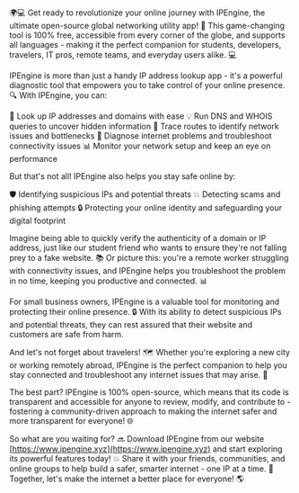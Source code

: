🌍💻 Get ready to revolutionize your online journey with IPEngine, the ultimate open-source global networking utility app! 🚀 This game-changing tool is 100% free, accessible from every corner of the globe, and supports all languages - making it the perfect companion for students, developers, travelers, IT pros, remote teams, and everyday users alike. 💻

IPEngine is more than just a handy IP address lookup app - it's a powerful diagnostic tool that empowers you to take control of your online presence. 🔍 With IPEngine, you can:

🔴 Look up IP addresses and domains with ease
💡 Run DNS and WHOIS queries to uncover hidden information
🚗 Trace routes to identify network issues and bottlenecks
🔧 Diagnose internet problems and troubleshoot connectivity issues
📊 Monitor your network setup and keep an eye on performance

But that's not all! IPEngine also helps you stay safe online by:

🛡️ Identifying suspicious IPs and potential threats
💥 Detecting scams and phishing attempts
🔒 Protecting your online identity and safeguarding your digital footprint

Imagine being able to quickly verify the authenticity of a domain or IP address, just like our student friend who wants to ensure they're not falling prey to a fake website. 📚 Or picture this: you're a remote worker struggling with connectivity issues, and IPEngine helps you troubleshoot the problem in no time, keeping you productive and connected. 📊

For small business owners, IPEngine is a valuable tool for monitoring and protecting their online presence. 🔒 With its ability to detect suspicious IPs and potential threats, they can rest assured that their website and customers are safe from harm.

And let's not forget about travelers! 🗺️ Whether you're exploring a new city or working remotely abroad, IPEngine is the perfect companion to help you stay connected and troubleshoot any internet issues that may arise. 📱

The best part? IPEngine is 100% open-source, which means that its code is transparent and accessible for anyone to review, modify, and contribute to - fostering a community-driven approach to making the internet safer and more transparent for everyone! 🌐

So what are you waiting for? 🔜 Download IPEngine from our website [https://www.ipengine.xyz](https://www.ipengine.xyz) and start exploring its powerful features today! 💥 Share it with your friends, communities, and online groups to help build a safer, smarter internet - one IP at a time. 🌟 Together, let's make the internet a better place for everyone! 🌎